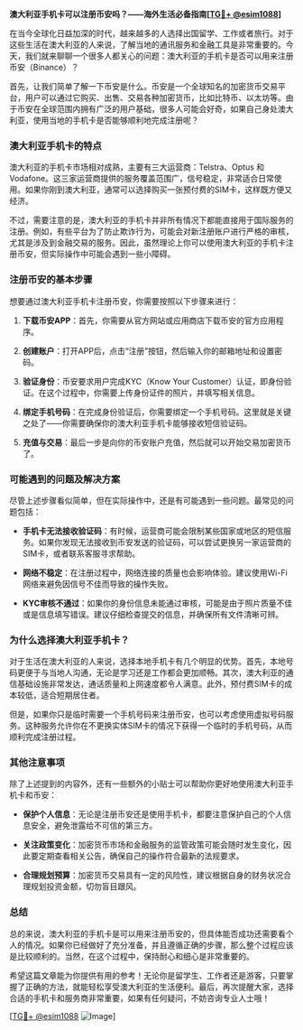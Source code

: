 **澳大利亚手机卡可以注册币安吗？——海外生活必备指南[[TG💪+ @esim1088](https://t.me/s/esim1088)]**

在当今全球化日益加深的时代，越来越多的人选择出国留学、工作或者旅行。对于这些生活在澳大利亚的人来说，了解当地的通讯服务和金融工具是非常重要的。今天，我们就来聊聊一个很多人都关心的问题：澳大利亚的手机卡是否可以用来注册币安（Binance）？

首先，让我们简单了解一下币安是什么。币安是一个全球知名的加密货币交易平台，用户可以通过它购买、出售、交易各种加密货币，比如比特币、以太坊等。由于币安在全球范围内拥有广泛的用户基础，很多人可能会好奇，如果自己身处澳大利亚，使用当地的手机卡是否能够顺利地完成注册呢？

### **澳大利亚手机卡的特点**

澳大利亚的手机卡市场相对成熟，主要有三大运营商：Telstra、Optus 和 Vodafone。这三家运营商提供的服务覆盖范围广，信号稳定，非常适合日常使用。如果你刚到澳大利亚，通常可以选择购买一张预付费的SIM卡，这样既方便又经济。

不过，需要注意的是，澳大利亚的手机卡并非所有情况下都能直接用于国际服务的注册。例如，有些平台为了防止欺诈行为，可能会对新注册账户进行严格的审核，尤其是涉及到金融交易的服务。因此，虽然理论上你可以使用澳大利亚的手机卡注册币安，但实际操作中可能会遇到一些小障碍。

### **注册币安的基本步骤**

想要通过澳大利亚手机卡注册币安，你需要按照以下步骤来进行：

1. **下载币安APP**：首先，你需要从官方网站或应用商店下载币安的官方应用程序。
   
2. **创建账户**：打开APP后，点击“注册”按钮，然后输入你的邮箱地址和设置密码。

3. **验证身份**：币安要求用户完成KYC（Know Your Customer）认证，即身份验证。在这个过程中，你需要上传身份证件的照片，并填写相关信息。

4. **绑定手机号码**：在完成身份验证后，你需要绑定一个手机号码。这里就是关键之处了——你需要确保你的澳大利亚手机卡能够接收短信验证码。

5. **充值与交易**：最后一步是向你的币安账户充值，然后就可以开始交易加密货币了。

### **可能遇到的问题及解决方案**

尽管上述步骤看似简单，但在实际操作中，还是有可能遇到一些问题。最常见的问题包括：

- **手机卡无法接收验证码**：有时候，运营商可能会限制某些国家或地区的短信服务。如果你发现无法接收到币安发送的验证码，可以尝试更换另一家运营商的SIM卡，或者联系客服寻求帮助。

- **网络不稳定**：在注册过程中，网络连接的质量也会影响体验。建议使用Wi-Fi网络来避免因信号不佳而导致的操作失败。

- **KYC审核不通过**：如果你的身份信息未能通过审核，可能是由于照片质量不佳或是信息填写错误。建议仔细检查提交的信息，并确保所有文件清晰可辨。

### **为什么选择澳大利亚手机卡？**

对于生活在澳大利亚的人来说，选择本地手机卡有几个明显的优势。首先，本地号码更便于与当地人沟通，无论是学习还是工作都会更加顺畅。其次，澳大利亚的通信基础设施非常发达，通话质量和上网速度都令人满意。此外，预付费SIM卡的成本较低，适合短期居住者。

但是，如果你只是临时需要一个手机号码来注册币安，也可以考虑使用虚拟号码服务。这种服务允许你在不更换实体SIM卡的情况下获得一个临时的手机号码，从而顺利完成注册过程。

### **其他注意事项**

除了上述提到的内容外，还有一些额外的小贴士可以帮助你更好地使用澳大利亚手机卡和币安：

- **保护个人信息**：无论是注册币安还是使用手机卡，都要注意保护自己的个人信息安全，避免泄露给不可信的第三方。

- **关注政策变化**：加密货币市场和金融服务的监管政策可能会随时发生变化，因此要定期查看相关公告，确保自己的操作符合最新的法规要求。

- **合理规划预算**：加密货币交易具有一定的风险性，建议根据自身的财务状况合理规划投资金额，切勿盲目跟风。

### **总结**

总的来说，澳大利亚的手机卡是可以用来注册币安的，但具体能否成功还需要看个人的情况。如果你已经做好了充分准备，并且遵循正确的步骤，那么整个过程应该是比较顺利的。当然，在这个过程中，保持耐心和细心是非常重要的。

希望这篇文章能为你提供有用的参考！无论你是留学生、工作者还是游客，只要掌握了正确的方法，就能轻松享受澳大利亚的生活便利。最后，再次提醒大家，选择合适的手机卡和服务商非常重要，如果有任何疑问，不妨咨询专业人士哦！

[[TG💪+ @esim1088](https://t.me/s/esim1088) ![Image](https://i.postimg.cc/4NQfJmqS/Snipaste-2025-05-13-00-14-12.png)]